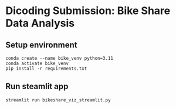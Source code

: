# Dicoding Submission: Bike Share Data Analysis

## Setup environment
```
conda create --name bike_venv python=3.11
conda activate bike_venv
pip install -r requirements.txt
```

## Run steamlit app
```
streamlit run bikeshare_viz_streamlit.py
```

